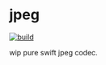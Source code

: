 # jpeg

[![build](https://api.travis-ci.com/kelvin13/jpeg.svg?branch=master)](https://travis-ci.com/github/kelvin13/jpeg)

wip pure swift jpeg codec.
